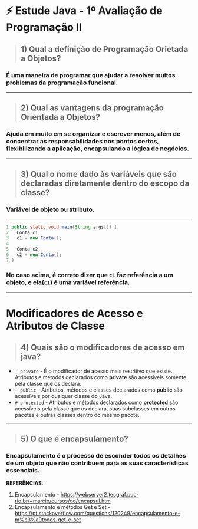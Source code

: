 # :zap: Estude Java - 1º Avaliação de Programação II

> ## __1) Qual a definição de Programação Orietada a Objetos?__
 ### É uma maneira de programar que ajudar a resolver muitos problemas da programação funcional.
----

> ## __2) Qual as vantagens da programação Orientada a Objetos?__
### Ajuda em muito em se organizar e escrever menos, além de concentrar as responsabilidades nos pontos certos, flexibilizando a aplicação, encapsulando a lógica de negócios.
---
> ## __3) Qual o nome dado às variáveis que são declaradas diretamente dentro do escopo da classe?__
### Variável de objeto ou atributo.
---

``` java
1 public static void main(String args[]) {
2   Conta c1;
3   c1 = new Conta();
4 
5   Conta c2;
6   c2 = new Conta();
7 }
```
### No caso acima, é correto dizer que `c1` __faz referência a um objeto__, e ela(`c1`) é uma variável referência.
---
# Modificadores de Acesso e Atributos de Classe

> ## __4) Quais são o modificadores de acesso em java?__
- `- private` - É o modificador de acesso mais restritivo que existe. Atributos e métodos declarados como __private__ são acessíveis somente pela classe que os declara.
- `+ public` - Atributos, métodos e classes declarados como __public__ são acessíveis por qualquer classe do Java.
- `# protected` - Atributos e métodos declarados como __protected__ são acessíveis pela classe que os declara, suas subclasses em outros pacotes e outras classes dentro do mesmo pacote.
---
> ## __5) O que é encapsulamento?__
 ### Encapsulamento é o processo de esconder todos os detalhes de um objeto que não contribuem para as suas características essenciais.

















 __REFERÊNCIAS:__

 1. Encapsulamento - https://webserver2.tecgraf.puc-rio.br/~marcio/cursos/oo/encapsul.htm
 2. Encapsulamento e métodos Get e Set - https://pt.stackoverflow.com/questions/120249/encapsulamento-e-m%c3%a9todos-get-e-set